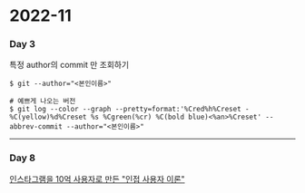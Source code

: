<h1>2022-11</h1><h3>Day 3</h3><p>특정 author의 commit 만 조회하기<br></p>

```shell
$ git --author="<본인이름>"

# 예쁘게 나오는 버전
$ git log --color --graph --pretty=format:'%Cred%h%Creset -%C(yellow)%d%Creset %s %Cgreen(%cr) %C(bold blue)<%an>%Creset' --abbrev-commit --author="<본인이름>"
```
<hr/><h3>Day 8</h3><p><a href="https://news.hada.io/topic?id=2561&amp;amp;fbclid=IwAR1vGNOagc5rUdM6EfkEv5i9EI7XyQQB6zYze8EWrH1dXCNvzmBvPqWpKFM">인스타그램을 10억 사용자로 만든 &quot;인접 사용자 이론&quot;</a></p>